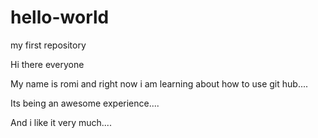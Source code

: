 # hello-world

my first repository

Hi there everyone 

My name is romi and right now i am learning about how to 
use git hub....

Its being an awesome experience....

And i like it very much....
